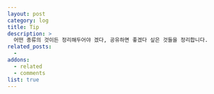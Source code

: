 ```yaml
---
layout: post
category: log
title: Tip
description: >
  어떤 종류의 것이든 정리해두어야 겠다, 공유하면 좋겠다 싶은 것들을 정리합니다.
related_posts:
  - 
addons:
  - related
  - comments
list: true
---
```

<!-- blank -->


   